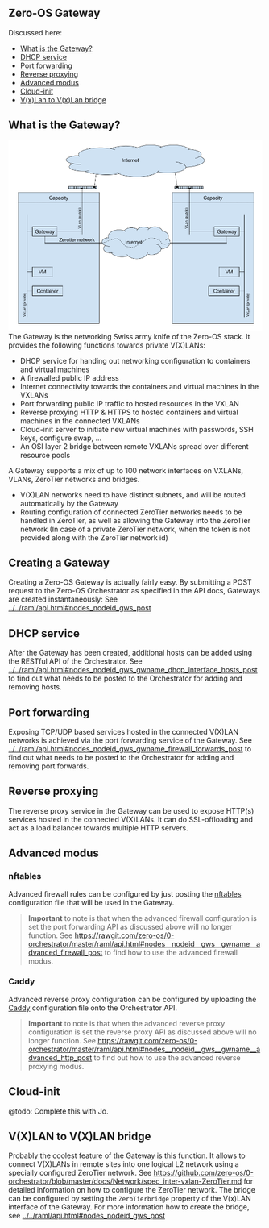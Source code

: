 ## Zero-OS Gateway

Discussed here:
- [What is the Gateway?](#what-is-the-Gateway)
- [DHCP service](#dhcp-service)
- [Port forwarding](#port-forwarding)
- [Reverse proxying](#reverse-proxying)
- [Advanced modus](#advanced-modus)
- [Cloud-init](#cloud-init)
- [V(x)Lan to V(x)Lan bridge](#vxlan-to-vxlan-bridge)

## What is the Gateway?
![Gateway](gateway.png)
The Gateway is the networking Swiss army knife of the Zero-OS stack. It provides the following functions towards private V(X)LANs:
- DHCP service for handing out networking configuration to containers and virtual machines
- A firewalled public IP address
- Internet connectivity towards the containers and virtual machines in the VXLANs
- Port forwarding public IP traffic to hosted resources in the VXLAN
- Reverse proxying HTTP & HTTPS to hosted containers and virtual machines in the connected VXLANs
- Cloud-init server to initiate new virtual machines with passwords, SSH keys, configure swap, ...
- An OSI layer 2 bridge between remote VXLANs spread over different resource pools

A Gateway supports a mix of up to 100 network interfaces on VXLANs, VLANs, ZeroTier networks and bridges.
- V(X)LAN networks need to have distinct subnets, and will be routed automatically by the Gateway
- Routing configuration of connected ZeroTier networks needs to be handled in ZeroTier, as well as allowing the Gateway into the ZeroTier network (In case of a private ZeroTier network, when the token is not provided along with the ZeroTier network id)

## Creating a Gateway
Creating a Zero-OS Gateway is actually fairly easy. By submitting a POST request to the Zero-OS Orchestrator as specified in the API docs, Gateways are created instantaneously:
See [../../raml/api.html#nodes_nodeid_gws_post](https://htmlpreviewer.github.io/?../../raml/api.html#nodes__nodeid__gws_post)

## DHCP service
After the Gateway has been created, additional hosts can be added using the RESTful API of the Orchestrator. See [../../raml/api.html#nodes_nodeid_gws_gwname_dhcp_interface_hosts_post](https://htmlpreviewer.github.io/?../../raml/api.html#nodes__nodeid__gws__gwname__dhcp__interface__hosts_post) to find out what needs to be posted to the Orchestrator for adding and removing hosts.

## Port forwarding
Exposing TCP/UDP based services hosted in the connected V(X)LAN networks is achieved via the port forwarding service of the Gateway. See [../../raml/api.html#nodes_nodeid_gws_gwname_firewall_forwards_post](https://htmlpreviewer.github.io/?../../raml/api.html#nodes__nodeid__gws__gwname__firewall_forwards_post) to find out what needs to be posted to the Orchestrator for adding and removing port forwards.

## Reverse proxying
The reverse proxy service in the Gateway can be used to expose HTTP(s) services hosted in the connected V(X)LANs. It can do SSL-offloading and act as a load balancer towards multiple HTTP servers.

## Advanced modus

### nftables
Advanced firewall rules can be configured by just posting the [nftables](https://en.wikipedia.org/wiki/Nftables) configuration file that will be used in the Gateway.

> **Important** to note is that when the advanced firewall configuration is set the port forwarding API as discussed above will no longer function. See https://rawgit.com/zero-os/0-orchestrator/master/raml/api.html#nodes__nodeid__gws__gwname__advanced_firewall_post to find how to use the advanced firewall modus.

### Caddy
Advanced reverse proxy configuration can be configured by uploading the [Caddy](https://caddyserver.com/) configuration file onto the Orchestrator API.

> **Important** to note is that when the advanced reverse proxy configuration is set the reverse proxy API as discussed above will no longer function. See https://rawgit.com/zero-os/0-orchestrator/master/raml/api.html#nodes__nodeid__gws__gwname__advanced_http_post to find out how to use the advanced reverse proxying modus.

## Cloud-init
@todo: Complete this with Jo.

## V(X)LAN to V(X)LAN bridge
Probably the coolest feature of the Gateway is this function. It allows to connect V(X)LANs in remote sites into one logical L2 network using a specially configured ZeroTier network. See https://github.com/zero-os/0-orchestrator/blob/master/docs/Network/spec_inter-vxlan-ZeroTier.md for detailed information on how to configure the ZeroTier network.
The bridge can be configured by setting the `ZeroTierbridge` property of the V(x)LAN interface of the Gateway. For more information how to create the bridge, see [../../raml/api.html#nodes_nodeid_gws_post](https://htmlpreviewer.github.io/?../../raml/api.html#nodes__nodeid__gws_post)
